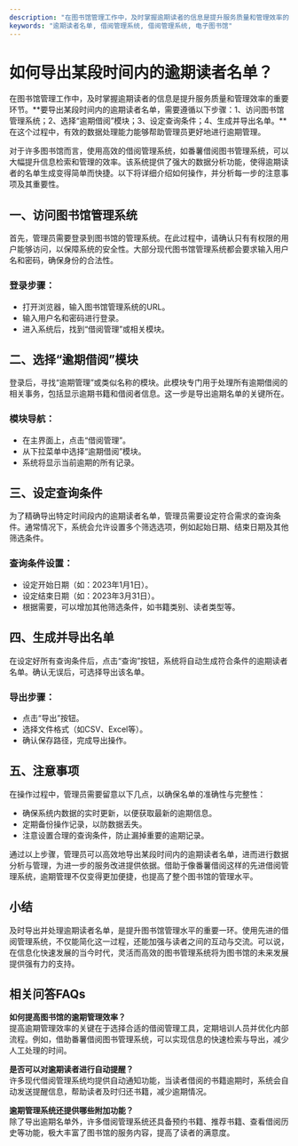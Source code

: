 ```yaml
---
description: "在图书馆管理工作中，及时掌握逾期读者的信息是提升服务质量和管理效率的重要环节。**要导出某段时间内的逾期读者名单，需要遵循以下步骤：1、访问图书馆管理系统；2、选择“逾期借阅”模块；3、设定查询条件；4、生成并导出名单。**在这个过程中，有效的数据处理能力能够帮助管理员更好地进行逾期管理。"
keywords: "逾期读者名单, 借阅管理系统, 借阅管理系统, 电子图书馆"
---
```

# 如何导出某段时间内的逾期读者名单？

在图书馆管理工作中，及时掌握逾期读者的信息是提升服务质量和管理效率的重要环节。**要导出某段时间内的逾期读者名单，需要遵循以下步骤：1、访问图书馆管理系统；2、选择“逾期借阅”模块；3、设定查询条件；4、生成并导出名单。**在这个过程中，有效的数据处理能力能够帮助管理员更好地进行逾期管理。

对于许多图书馆而言，使用高效的借阅管理系统，如番薯借阅图书管理系统，可以大幅提升信息检索和管理的效率。该系统提供了强大的数据分析功能，使得逾期读者的名单生成变得简单而快捷。以下将详细介绍如何操作，并分析每一步的注意事项及其重要性。

## **一、访问图书馆管理系统**

首先，管理员需要登录到图书馆的管理系统。在此过程中，请确认只有有权限的用户能够访问，以保障系统的安全性。大部分现代图书馆管理系统都会要求输入用户名和密码，确保身份的合法性。

### 登录步骤：
- 打开浏览器，输入图书馆管理系统的URL。
- 输入用户名和密码进行登录。
- 进入系统后，找到“借阅管理”或相关模块。

## **二、选择“逾期借阅”模块**

登录后，寻找“逾期管理”或类似名称的模块。此模块专门用于处理所有逾期借阅的相关事务，包括显示逾期书籍和借阅者信息。这一步是导出逾期名单的关键所在。

### 模块导航：
- 在主界面上，点击“借阅管理”。
- 从下拉菜单中选择“逾期借阅”模块。
- 系统将显示当前逾期的所有记录。

## **三、设定查询条件**

为了精确导出特定时间段内的逾期读者名单，管理员需要设定符合需求的查询条件。通常情况下，系统会允许设置多个筛选选项，例如起始日期、结束日期及其他筛选条件。

### 查询条件设置：
- 设定开始日期（如：2023年1月1日）。
- 设定结束日期（如：2023年3月31日）。
- 根据需要，可以增加其他筛选条件，如书籍类别、读者类型等。

## **四、生成并导出名单**

在设定好所有查询条件后，点击“查询”按钮，系统将自动生成符合条件的逾期读者名单。确认无误后，可选择导出该名单。

### 导出步骤：
- 点击“导出”按钮。
- 选择文件格式（如CSV、Excel等）。
- 确认保存路径，完成导出操作。

## **五、注意事项**

在操作过程中，管理员需要留意以下几点，以确保名单的准确性与完整性：

- 确保系统内数据的实时更新，以便获取最新的逾期信息。
- 定期备份操作记录，以防数据丢失。
- 注意设置合理的查询条件，防止漏掉重要的逾期记录。

通过以上步骤，管理员可以高效地导出某段时间内的逾期读者名单，进而进行数据分析与管理，为进一步的服务改进提供依据。借助于像番薯借阅这样的先进借阅管理系统，逾期管理不仅变得更加便捷，也提高了整个图书馆的管理水平。

## 小结

及时导出并处理逾期读者名单，是提升图书馆管理水平的重要一环。使用先进的借阅管理系统，不仅能简化这一过程，还能加强与读者之间的互动与交流。可以说，在信息化快速发展的当今时代，灵活而高效的图书管理系统将为图书馆的未来发展提供强有力的支持。

## 相关问答FAQs

**如何提高图书馆的逾期管理效率？**  
提高逾期管理效率的关键在于选择合适的借阅管理工具，定期培训人员并优化内部流程。例如，借助番薯借阅图书管理系统，可以实现信息的快速检索与导出，减少人工处理的时间。

**是否可以对逾期读者进行自动提醒？**  
许多现代借阅管理系统均提供自动通知功能，当读者借阅的书籍逾期时，系统会自动发送提醒信息，帮助读者及时归还书籍，减少逾期情况。

**逾期管理系统还提供哪些附加功能？**  
除了导出逾期名单外，许多借阅管理系统还具备预约书籍、推荐书籍、查看借阅历史等功能，极大丰富了图书馆的服务内容，提高了读者的满意度。
